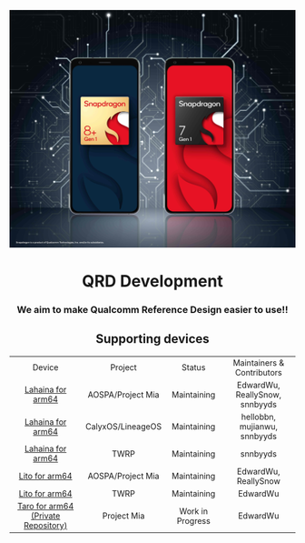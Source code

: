 <p align="center">
  <picture>
    <source
      width="128px"
      srcset="https://github.com/QRD-Development/.github/blob/main/profile/QRD_example.jpg?raw=true"
    >
    <img 
      src="https://github.com/QRD-Development/.github/blob/main/profile/QRD_example.jpg?raw=true"
    >
  </picture>
</p>

<h1 align=center>QRD Development</h1>
<h3 align=center>We aim to make Qualcomm Reference Design easier to use!!</h3>
<h2 align=center>Supporting devices</h2>

<div align=center>
<table>
  <tr align=center>
    <td>Device</td>
    <td>Project</td>
    <td>Status</td>
    <td>Maintainers & Contributors</td>
  </tr>
  <tr align=center>
    <td><a href="https://github.com/QRD-Development/android_device_qcom_lahaina">Lahaina for arm64</a></td>
    <td>AOSPA/Project Mia</td>
    <td>Maintaining</td>
    <td>EdwardWu, ReallySnow, snnbyyds</td>
  </tr>
  <tr align=center>
    <td><a href="https://github.com/QRD-Development/android_device_qcom_lahaina">Lahaina for arm64</a></td>
    <td>CalyxOS/LineageOS</td>
    <td>Maintaining</td>
    <td>hellobbn, mujianwu, snnbyyds</td>
  </tr>
  <tr align=center>
    <td><a href="https://github.com/QRD-Development/twrp_device_qcom_lahaina">Lahaina for arm64</a></td>
    <td>TWRP</td>
    <td>Maintaining</td>
    <td>snnbyyds</td>
  </tr>
  <tr align=center>
    <td><a href="https://github.com/QRD-Development/android_device_qcom_lito">Lito for arm64</a></td>
    <td>AOSPA/Project Mia</td>
    <td>Maintaining</td>
    <td>EdwardWu, ReallySnow</td>
  </tr>
  <tr align=center>
    <td><a href="https://github.com/QRD-Development/android_device_qcom_lito">Lito for arm64</a></td>
    <td>TWRP</td>
    <td>Maintaining</td>
    <td>EdwardWu</td>
  </tr>
  <tr align=center>
    <td><a href="https://github.com/QRD-Development/android_device_qcom_taro">Taro for arm64 (Private Repository)</a></td>
    <td>Project Mia</td>
    <td>Work in Progress</td>
    <td>EdwardWu</td>
  </tr>
</table>
</div>
